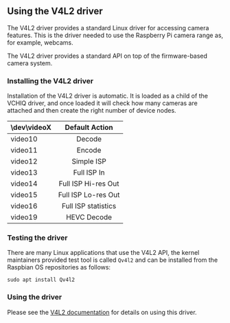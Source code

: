 ## Using the V4L2 driver

The V4L2 driver provides a standard Linux driver for accessing camera features. This is the driver needed to use the Raspberry Pi camera range as, for example, webcams.

The V4L2 driver provides a standard API on top of the firmware-based camera system.


### Installing the V4L2 driver

Installation of the V4L2 driver is automatic. It is loaded as a child of the VCHIQ driver, and once loaded it will check how many cameras are attached and then create the right number of device nodes.

| \dev\videoX | Default Action |
|-------------|:--------------:|
| video10     | Decode |
| video11     | Encode |
| video12     | Simple ISP |
| video13     | Full ISP In |
| video14     | Full ISP Hi-res Out |
| video15     | Full ISP Lo-res Out | |
| video16     | Full ISP statistics |
| video19     | HEVC Decode |



### Testing the driver

There are many Linux applications that use the V4L2 API, the kernel maintainers provided test tool is called `Qv4l2` and can be installed from the Raspbian OS repositories as follows:

`sudo apt install Qv4l2`

### Using the driver

Please see the [V4L2 documentation](https://www.kernel.org/doc/html/latest/userspace-api/media/v4l/v4l2.html) for details on using this driver.

